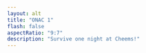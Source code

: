 ```yaml
---
layout: alt
title: "ONAC 1"
flash: false
aspectRatio: "9:7"
description: "Survive one night at Cheems!"
---
```

